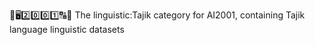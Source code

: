 🧠️🖥️2️⃣️0️⃣️0️⃣️1️⃣️🔠️🔢️ The linguistic:Tajik category for AI2001, containing Tajik language linguistic datasets
